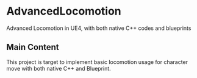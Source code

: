 # **AdvancedLocomotion**

Advanced Locomotion in UE4, with both native C++ codes and blueprints

## **Main Content**

This project is target to implement basic locomotion usage for character move with both native C++ and Blueprint.
